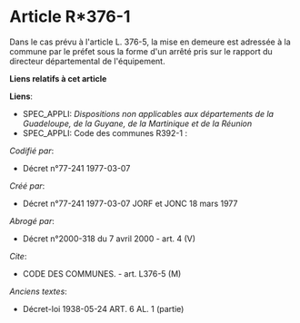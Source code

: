 # Article R*376-1

Dans le cas prévu à l'article L. 376-5, la mise en demeure est adressée à la commune par le préfet sous la forme d'un arrêté
pris sur le rapport du directeur départemental de l'équipement.

**Liens relatifs à cet article**

**Liens**:

  - SPEC_APPLI: *Dispositions non applicables aux départements de la Guadeloupe, de la Guyane, de la Martinique et de la Réunion*
  - SPEC_APPLI: Code des communes R392-1 :

_Codifié par_:

  - Décret n°77-241 1977-03-07

_Créé par_:

  - Décret n°77-241 1977-03-07 JORF et JONC 18 mars 1977

_Abrogé par_:

  - Décret n°2000-318 du 7 avril 2000 - art. 4 (V)

_Cite_:

  - CODE DES COMMUNES. - art. L376-5 (M)

_Anciens textes_:

  - Décret-loi 1938-05-24 ART. 6 AL. 1 (partie)
